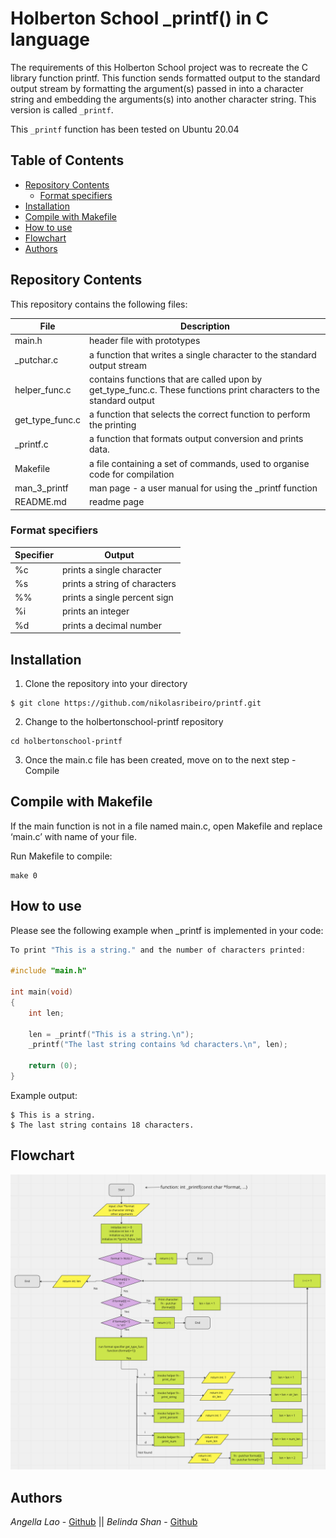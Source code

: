 # Holberton School _printf() in C language

The requirements of this Holberton School project was to recreate the C library function printf. This function sends formatted output to the standard output stream by formatting the argument(s) passed in into a character string and embedding the arguments(s) into another character string. This version is called `_printf`.

This `_printf` function has been tested on Ubuntu 20.04



## Table of Contents

* [Repository Contents ](#Repository-Contents)
	* [Format specifiers](#Format-specifiers)
* [Installation](#Installation)
* [Compile with Makefile](#Compile-with-Makefile)
* [How to use](#How-to-use)
* [Flowchart](#Flowchart)
* [Authors](#Authors)



## Repository Contents

This repository contains the following files:

| **File**        | **Description**                                              |
| --------------- | ------------------------------------------------------------ |
| main.h          | header file with prototypes                                  |
| \_putchar.c     | a function that writes a single character to the standard output stream |
| helper_func.c   | contains functions that are called upon by get_type_func.c. These functions print characters to the standard output|
| get_type_func.c | a function that selects the correct function to perform the printing |
| \_printf.c      | a function that formats output conversion and prints data.   |
| Makefile        | a file containing a set of commands, used to organise code for compilation|
| man_3_printf    | man page - a user manual for using the _printf function      |
| README.md       | readme page                                                  |

### Format specifiers

| **Specifier** | **Output**                    |
| ------------- | ----------------------------- |
| %c            | prints a single character     |
| %s            | prints a string of characters |
| %%            | prints a single percent sign  |
| %i            | prints an integer             |
| %d            | prints a decimal number       |



## Installation

1. Clone the repository into your directory

```
$ git clone https://github.com/nikolasribeiro/printf.git
```
2. Change to the holbertonschool-printf repository

```
cd holbertonschool-printf
```

3. Once the main.c file has been created, move on to the next step - Compile



## Compile with Makefile

If the main function is not in a file named main.c, open Makefile and replace ‘main.c’ with name of your file.

Run Makefile to compile:

```
make 0
```



## How to use

Please see the following example when _printf is implemented in your code:

```c
To print "This is a string." and the number of characters printed:

#include "main.h"

int main(void)
{
	int len;

	len = _printf("This is a string.\n");
	_printf("The last string contains %d characters.\n", len);

	return (0);
}
```
Example output:
```
$ This is a string.
$ The last string contains 18 characters.
```



## Flowchart

![_printf_flowchart](./_printf_flowchart.png)



## Authors

*Angella Lao* - [Github](https://github.com/angellalao) || *Belinda Shan* - [Github](https://github.com/belindaHBTN)



